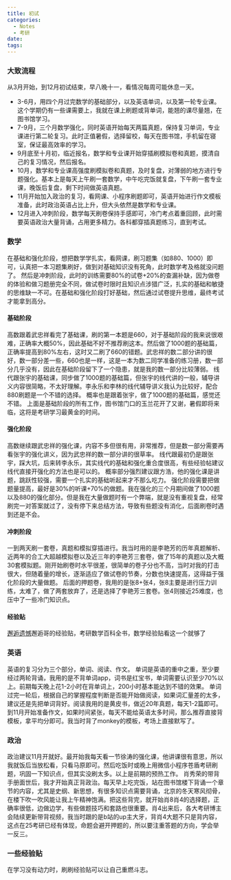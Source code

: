 ```yaml
---
title: 初试
categories:
  - Notes
  - 考研
date:
tags:
---
```

### 大致流程
从3月开始，到12月初试结束，早八晚十一，看情况每周可能休息一天。
- 3-6月，用四个月过完数学的基础部分，以及英语单词，以及第一轮专业课。这个学期仍有一些课需要上，我就在课上刷题或背单词，能翘的课尽量翘，在图书馆学习。
- 7-9月，三个月数学强化，同时英语开始每天两篇真题，保持复习单词，专业课进行第二轮复习。此时正值暑假，选择留校，每天在图书馆，手机留在寝室，保证最高效率的学习。
- 9月底至十月初，临近报名，数学和专业课开始穿插刷模拟卷和真题，摸清自己的复习情况，然后报名。
- 10月，数学和专业课高强度刷模拟卷和真题，及时复盘，对薄弱的地方进行专题强化。基本上是每天上午刷一套数学，中午吃完饭就复盘，下午刷一套专业课，晚饭后复盘，剩下时间做英语真题。
- 11月开始加入政治的复习，看网课、小程序刷题即可，英语开始进行作文模板准备，此时政治英语占比上升，但大头依然是数学和专业课。
- 12月进入冲刺阶段，数学每天刷卷保持手感即可，冷门考点着重回顾，此时需要英语政治大量背诵，占用更多精力。各科都穿插真题练习，直到考试。

### 数学
在基础和强化阶段，想把数学学扎实，看网课，刷习题集（如880、1000）即可，认真把一本习题集刷好，做到对基础知识没有死角，此时数学考及格就没问题了。
然后是冲刺阶段，此时的训练需要80%的试卷+20%的查漏补缺，因为做卷的体验和做习题册完全不同，做试卷时限时且知识点涉猎广泛，扎实的基础和敏捷的思维缺一不可。在基础和强化阶段打好基础，然后通过试卷提升思维，最终考试才能拿到高分。
#### 基础阶段
高数跟着武忠祥看完了基础课，刷的第一本题是660，对于基础阶段的我来说很艰难，正确率大概50%，因此基础不好不推荐刷这本。然后做了1000题的基础篇，正确率提高到80%左右，这时又二刷了660的错题。武忠祥的数二部分讲的很好，数一部分差一些，660也是一样，这是一本为数二同学准备的练习册，数一部分几乎没有，因此在基础阶段留下了一个隐患，就是我的数一部分比较薄弱。
线代跟张宇的基础课，同步做了1000题的基础篇，但张宇的线代讲的一般，辅导讲义内容很简略，不太好理解。李永乐和李林的线代辅导讲义我认为比较好，配合880刷题是一个不错的选择。
概率也是跟着张宇，做了1000题的基础篇，感觉还不错。
上面是基础阶段的所有工作，图书馆门口的玉兰花开了又谢，暑假即将来临，这将是考研学习最黄金的时间。
#### 强化阶段
高数继续跟武忠祥的强化课，内容不多但很有用，非常推荐，但是数一部分需要再看张宇的强化讲义，因为武忠祥的数一部分讲的很草率。
线代跟最初仍是跟张宇，踩大坑，后来转李永乐，其实线代的基础和强化重合度很高，有些经验帖建议线代直接开强化的方法也是可以的。
概率部分强烈建议跟方浩，他的强化课是讲题，跳跃性较强，需要一个扎实的基础听起来才不那么吃力。
强化阶段需要把做题量提高，最好是30%的听课+70%的做题。我在强化的三个月期间做了1000题以及880的强化部分。但是我在大量做题时有一个弊端，就是没有重视复盘，经常刷完一对答案就过了，没有停下来总结方法，导致有些题没有消化，后面刷卷时遇到还是不会。
#### 冲刺阶段
一到两天刷一套卷，真题和模拟穿插进行。我当时用的是李艳芳的历年真题解析、近两年的合工大超越模拟卷以及近三年的李艳芳三套卷，做了15年的真题以及大概30套模拟题。刚开始刷卷时水平很差，很简单的卷子分也不高，当时对我的打击很大，但随着量的增长，逐渐适应了做试卷的节奏，分数也快速提高，这得益于强化阶段的大量做题。
后面的押题卷，我用的是张8+张4，张8主要是进行压力训练，太难了，做了两套放弃了，还是选择了李艳芳三套卷。张4则接近25难度，也压中了一些冷门知识点。
#### 经验贴
[邂逅遗憾](https://zhuanlan.zhihu.com/p/491196569)邂逅哥的经验贴，考研数学百科全书，数学经验贴看这一个就够了

### 英语
英语的复习分为三个部分，单词、阅读、作文。
单词是英语的重中之重，至少要经过两轮背诵，我用的是不背单词app，词书是红宝书，单词需要认识至少70%以上。前期每天晚上花1-2小时在背单词上，200小时基本能达到不错的效果。
单词过完一轮后，根据自己的掌握程度判断是否能开始做阅读，如果词汇量差的太多，建议还是先把单词背好。阅读我用的是黄皮书，做近20年真题，每天1-2篇即可。
到11月开始准备作文，如果时间紧张，每天不能给英语太多时间，那么推荐直接背模板，拿平均分即可。我当时背了monkey的模板，考场上直接默写了。

### 政治
政治建议11月开就好。最开始我每天看一节徐涛的强化课，他讲课很有意思，所以我就饭后当放松看，只看马原即可。然后吃饭时或晚上用微信小程序苍盾考研刷题，巩固一下知识点，但其实没刷太多。以上是前期的预热工作。
肖秀荣的带背手册面世后，我才开始真正背政治。每天早上吃完饭，站在图书馆楼下背诵一个章节的内容，尤其是史纲、新思想，有很多知识点需要背诵，北京的冬天寒风彻骨，在楼下吹一吹风能让我上午精神饱满。把这些背完，就开始肖8肖4的选择题，正确率很低，边做边学，有些做题技巧和套路也很重要。肖4出来后，各大考研博主会陆续更新带背视频，我当时跟的是b站的up主大牙，背肖4大题不只是背内容，这点在25考研已经有体现，命题会避开押题的，所以要注重答题的方向，学会举一反三。

### 一些经验贴
在学习没有动力时，刷刷经验贴可以让自己重燃斗志。
